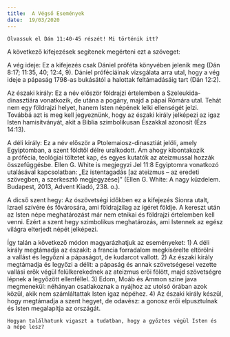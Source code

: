 ```yaml
---
title:  A Végső Események
date:  19/03/2020
---
```


`Olvassuk el Dán 11:40-45 részét! Mi történik itt?`

A következő kifejezések segítenek megérteni ezt a szöveget:

A vég ideje: Ez a kifejezés csak Dániel próféta könyvében jelenik meg (Dán 8:17; 11:35, 40; 12:4, 9). Dániel próféciáinak vizsgálata arra utal, hogy a vég ideje a pápaság 1798-as bukásától a halottak feltámadásáig tart (Dán 12:2).

Az északi király: Ez a név először földrajzi értelemben a Szeleukida-dinasztiára vonatkozik, de utána a pogány, majd a pápai Rómára utal. Tehát nem egy földrajzi helyet, hanem Isten népének lelki ellenségét jelzi. Továbbá azt is meg kell jegyeznünk, hogy az északi király jelképezi az igaz Isten hamisítványát, akit a Biblia szimbolikusan Északkal azonosít (Ézs 14:13).

A déli király: Ez a név először a Ptolemaiosz-dinasztiát jelöli, amely Egyiptomban, a szent földtől délre uralkodott. Ám ahogy kibontakozik a prófécia, teológiai töltetet kap, és egyes kutatók az ateizmussal hozzák összefüggésbe. Ellen G. White is megjegyzi Jel 11:8 Egyiptomra vonatkozó utalásával kapcsolatban: „Ez istentagadás [az ateizmus – az eredeti szövegben, a szerkesztő megjegyzése]” (Ellen G. White: A nagy küzdelem. Budapest, 2013, Advent Kiadó, 238. o.).

A dicső szent hegy: Az ószövetségi időkben ez a kifejezés Sionra utalt, Izrael szívére és fővárosára, ami földrajzilag az ígéret földje. A kereszt után az Isten népe meghatározást már nem etnikai és földrajzi értelemben kell venni. Ezért a szent hegy szimbolikus meghatározás, ami Istennek az egész világra elterjedt népét jelképezi.

Így talán a következő módon magyarázhatjuk az eseményeket: 1) A déli király megtámadja az északit: a francia forradalom megkísérelte eltörölni a vallást és legyőzni a pápaságot, de kudarcot vallott. 2) Az északi király megtámadja és legyőzi a délit: a pápaság és annak szövetségesei vezette vallási erők végül felülkerekednek az ateizmus erői fölött, majd szövetségre lépnek a legyőzött ellenféllel. 3) Edom, Moáb és Ammon színe java megmenekül: néhányan csatlakoznak a nyájhoz az utolsó órában azok közül, akik nem számláltattak Isten igaz népéhez. 4) Az északi király készül, hogy megtámadja a szent hegyet, de odavész: a gonosz erői elpusztulnak és Isten megalapítja az országát.

`Hogyan találhatunk vigaszt a tudatban, hogy a győztes végül Isten és a népe lesz?`